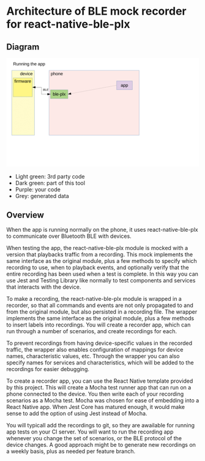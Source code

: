 # Architecture of BLE mock recorder for react-native-ble-plx

## Diagram

![](./media/ble-mock-recorder-diagram.gif)

- Light green: 3rd party code
- Dark green: part of this tool
- Purple: your code
- Grey: generated data

## Overview

When the app is running normally on the phone, it uses react-native-ble-plx to communicate over Bluetooth BLE with devices.

When testing the app, the react-native-ble-plx module is mocked with a version that playbacks traffic from a recording. This mock implements the same interface as the original module, plus a few methods to specify which recording to use, when to playback events, and optionally verify that the entire recording has been used when a test is complete. In this way you can use Jest and Testing Library like normally to test components and services that interacts with the device.

To make a recording, the react-native-ble-plx module is wrapped in a recorder, so that all commands and events are not only propagated to and from the original module, but also persisted in a recording file. The wrapper implements the same interface as the original module, plus a few methods to insert labels into recordings. You will create a recorder app, which can run through a number of scenarios, and create recordings for each.

To prevent recordings from having device-specific values in the recorded traffic, the wrapper also enables configuration of mappings for device names, characteristic values, etc. Through the wrapper you can also specify names for services and characteristics, which will be added to the recordings for easier debugging.

To create a recorder app, you can use the React Native template provided by this project. This will create a Mocha test runner app that can run on a phone connected to the device. You then write each of your recording scenarios as a Mocha test. Mocha was chosen for ease of embedding into a React Native app. When Jest Core has matured enough, it would make sense to add the option of using Jest instead of Mocha.

You will typicall add the recordings to git, so they are awailable for running app tests on your CI server. You will want to run the recording app whenever you change the set of scenarios, or the BLE protocol of the device changes. A good approach might be to generate new recordings on a weekly basis, plus as needed per feature branch.
